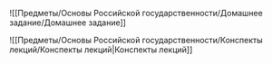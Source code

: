 
![[Предметы/Основы Российской государственности/Домашнее задание/Домашнее задание]]

![[Предметы/Основы Российской государственности/Конспекты лекций/Конспекты лекций|Конспекты лекций]]